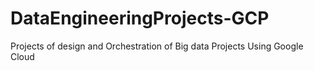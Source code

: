 # DataEngineeringProjects-GCP
Projects of design and Orchestration of Big data Projects Using Google Cloud
